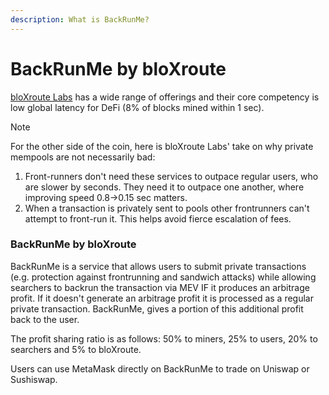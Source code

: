 ```yaml
---
description: What is BackRunMe?
---
```


# BackRunMe by bloXroute

[bloXroute Labs](https://bloxroute.com/) has a wide range of offerings and their core competency is low global latency for DeFi \(8% of blocks mined within 1 sec\).

Note

For the other side of the coin, here is bloXroute Labs' take on why private mempools are not necessarily bad:

1. Front-runners don't need these services to outpace regular users, who are slower by seconds. They need it to outpace one another, where improving speed 0.8-&gt;0.15 sec matters.
2. When a transaction is privately sent to pools other frontrunners can't attempt to front-run it. This helps avoid fierce escalation of fees.

### BackRunMe by bloXroute <a id="backrunme-by-bloxroute"></a>

BackRunMe is a service that allows users to submit private transactions \(e.g. protection against frontrunning and sandwich attacks\) while allowing searchers to backrun the transaction via MEV IF it produces an arbitrage profit. If it doesn't generate an arbitrage profit it is processed as a regular private transaction. BackRunMe, gives a portion of this additional profit back to the user.

The profit sharing ratio is as follows: 50% to miners, 25% to users, 20% to searchers and 5% to bloXroute.

Users can use MetaMask directly on BackRunMe to trade on Uniswap or Sushiswap.

